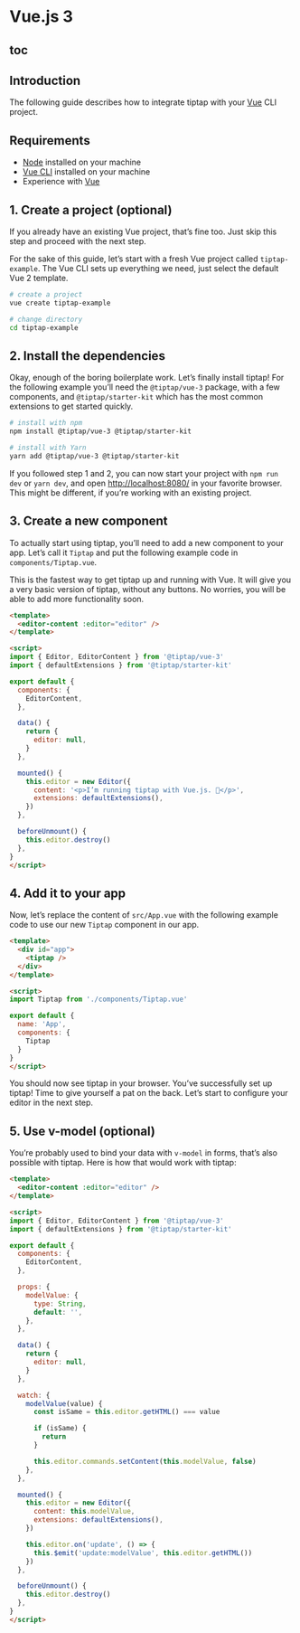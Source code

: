 # Vue.js 3

## toc

## Introduction
The following guide describes how to integrate tiptap with your [Vue](https://vuejs.org/) CLI project.

## Requirements
* [Node](https://nodejs.org/en/download/) installed on your machine
* [Vue CLI](https://cli.vuejs.org/) installed on your machine
* Experience with [Vue](https://vuejs.org/v2/guide/#Getting-Started)

## 1. Create a project (optional)
If you already have an existing Vue project, that’s fine too. Just skip this step and proceed with the next step.

For the sake of this guide, let’s start with a fresh Vue project called `tiptap-example`. The Vue CLI sets up everything we need, just select the default Vue 2 template.

```bash
# create a project
vue create tiptap-example

# change directory
cd tiptap-example
```

## 2. Install the dependencies
Okay, enough of the boring boilerplate work. Let’s finally install tiptap! For the following example you’ll need the `@tiptap/vue-3` package, with a few components, and `@tiptap/starter-kit` which has the most common extensions to get started quickly.

```bash
# install with npm
npm install @tiptap/vue-3 @tiptap/starter-kit

# install with Yarn
yarn add @tiptap/vue-3 @tiptap/starter-kit
```

If you followed step 1 and 2, you can now start your project with `npm run dev` or `yarn dev`, and open [http://localhost:8080/](http://localhost:3000/) in your favorite browser. This might be different, if you’re working with an existing project.

## 3. Create a new component
To actually start using tiptap, you’ll need to add a new component to your app. Let’s call it `Tiptap` and put the following example code in `components/Tiptap.vue`.

This is the fastest way to get tiptap up and running with Vue. It will give you a very basic version of tiptap, without any buttons. No worries, you will be able to add more functionality soon.

```html
<template>
  <editor-content :editor="editor" />
</template>

<script>
import { Editor, EditorContent } from '@tiptap/vue-3'
import { defaultExtensions } from '@tiptap/starter-kit'

export default {
  components: {
    EditorContent,
  },

  data() {
    return {
      editor: null,
    }
  },

  mounted() {
    this.editor = new Editor({
      content: '<p>I’m running tiptap with Vue.js. 🎉</p>',
      extensions: defaultExtensions(),
    })
  },

  beforeUnmount() {
    this.editor.destroy()
  },
}
</script>
```

## 4. Add it to your app
Now, let’s replace the content of `src/App.vue` with the following example code to use our new `Tiptap` component in our app.

```html
<template>
  <div id="app">
    <tiptap />
  </div>
</template>

<script>
import Tiptap from './components/Tiptap.vue'

export default {
  name: 'App',
  components: {
    Tiptap
  }
}
</script>
```

You should now see tiptap in your browser. You’ve successfully set up tiptap! Time to give yourself a pat on the back. Let’s start to configure your editor in the next step.

## 5. Use v-model (optional)
You’re probably used to bind your data with `v-model` in forms, that’s also possible with tiptap. Here is how that would work with tiptap:

```html
<template>
  <editor-content :editor="editor" />
</template>

<script>
import { Editor, EditorContent } from '@tiptap/vue-3'
import { defaultExtensions } from '@tiptap/starter-kit'

export default {
  components: {
    EditorContent,
  },

  props: {
    modelValue: {
      type: String,
      default: '',
    },
  },

  data() {
    return {
      editor: null,
    }
  },

  watch: {
    modelValue(value) {
      const isSame = this.editor.getHTML() === value

      if (isSame) {
        return
      }

      this.editor.commands.setContent(this.modelValue, false)
    },
  },

  mounted() {
    this.editor = new Editor({
      content: this.modelValue,
      extensions: defaultExtensions(),
    })

    this.editor.on('update', () => {
      this.$emit('update:modelValue', this.editor.getHTML())
    })
  },

  beforeUnmount() {
    this.editor.destroy()
  },
}
</script>
